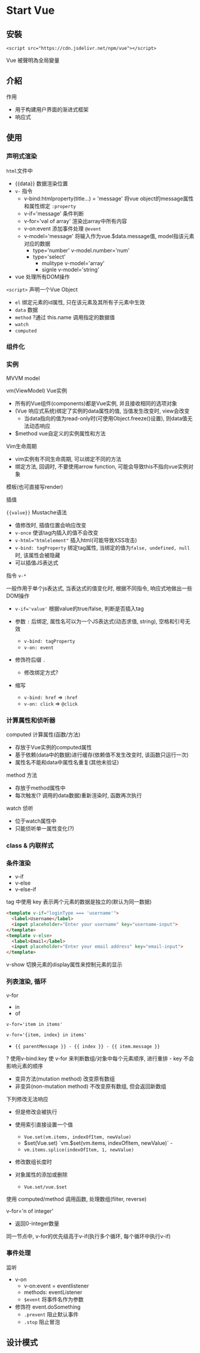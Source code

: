 # Start Vue

## 安裝

`<script src="https://cdn.jsdelivr.net/npm/vue"></script>`

Vue 被聲明為全局變量

## 介紹

作用

- 用于构建用户界面的渐进式框架
- 响应式

## 使用

### 声明式渲染

`html`文件中
- {{data}} 数据渲染位置
- `v-` 指令
    - v-bind:htmlproperty(title...) = 'message' 将vue object的message属性和属性绑定 `:property` 
    - v-if='message' 条件判断
    - v-for='val of array' 渲染出array中所有内容 
    - v-on:event 添加事件处理 `@event`
    - v-model='message' 将输入作为vue.$data.message值, model指该元素对应的数据
        + type='number' v-model.number='num'
        + type='select'
            * mulitype v-model='array'
            * signle v-model='string'
- vue 处理所有DOM操作

`<script>`
声明一个Vue Object
- `el` 绑定元素的id属性, 只在该元素及其所有子元素中生效
- `data` 数据
- `method` ?通过 this.name 调用指定的数据值
- `watch`
- `computed`


### 组件化

### 实例

MVVM model

vm(ViewModel) Vue实例

- 所有的Vue组件(components)都是Vue实例, 并且接收相同的选项对象
- (Vue 响应式系统)绑定了实例的data属性的值, 当值发生改变时, view会改变
    + 当data指向的值为read-only时(可使用Object.freeze()设置), 则data值无法动态响应
- $method vue自定义的实例属性和方法

Vim生命周期

- vim实例有不同生命周期, 可以绑定不同的方法
- 绑定方法, 回调时, 不要使用arrow function, 可能会导致this不指向vue实例对象

模板(也可直接写render)

插值

`{{value}}` Mustache语法
- 值修改时, 插值位置会响应改变
- `v-once` 使该tag内插入的值不会改变
- `v-html="htmlelement"` 插入html(可能导致XSS攻击)
- `v-bind: tagProperty` 绑定tag属性, 当绑定的值为`false, undefined, null`时, 该属性会被隐藏
- 可以插值JS表达式

指令 `v-*`

一般作用于单个js表达式, 当表达式的值变化时, 根据不同指令, 响应式地做出一些DOM操作
- `v-if='value'` 根据value的true/false, 判断是否插入tag
- 参数 `:` 后绑定, 属性名可以为一个JS表达式(动态求值, string), 空格和引号无效
    + `v-bind: tagProperty`
    + `v-on: event` 
- 修饰符后缀 `.`  
    + 修改绑定方式?

- 缩写
    + `v-bind: href` => `:href` 
    + `v-on: click` => `@click`


### 计算属性和侦听器

computed 计算属性(函数/方法)
- 存放于Vue实例的computed属性
- 基于依赖(data中的数据)进行缓存(依赖值不发生改变时, 该函数只运行一次)
- 属性名不能和data中属性名重复(其他未验证)

method 方法
- 存放于method属性中
- 每次触发(? 调用的data数据)重新渲染时, 函数再次执行

watch 侦听
- 位于watch属性中
- 只能侦听单一属性变化(?)

### class & 内联样式

### 条件渲染

- v-if
- v-else
- v-else-if

tag 中使用 key 表示两个元素的数据是独立的(默认为同一数据)

```html
<template v-if="loginType === 'username'">
  <label>Username</label>
  <input placeholder="Enter your username" key="username-input">
</template>
<template v-else>
  <label>Email</label>
  <input placeholder="Enter your email address" key="email-input">
</template>
```

v-show 切换元素的display属性来控制元素的显示

### 列表渲染, 循环

v-for
- in
- of


`v-for='item in items'`

`v-for='{item, index} in items'` 
- `{{ parentMessage }} - {{ index }} - {{ item.message }}`

? 使用v-bind:key 使 v-for 来判断数组/对象中每个元素顺序, 进行重排
    - key 不会影响元素的顺序

- 变异方法(mutation method) 改变原有数组
- 非变异(non-mutation method) 不改变原有数组, 但会返回新数组

下列修改无法响应
- 但是修改会被执行

- 使用索引直接设置一个值
    - `Vue.set(vm.items, indexOfItem, newValue)`
    - $set(Vue.set) `vm.$set(vm.items, indexOfItem, newValue)`    - 
    - `vm.items.splice(indexOfItem, 1, newValue)`
- 修改数组长度时
- 对象属性的添加或删除
    + `Vue.set/vue.$set`

使用 computed/method 调用函数, 处理数组(filter, reverse)

v-for='n of integer'
- 返回0-integer数量

同一节点中, v-for的优先级高于v-if(执行多个循环, 每个循环中执行v-if)

### 事件处理

监听
- v-on
    + v-on:event = eventlistener
    + methods: eventListener
    + `$event` 将事件名作为参数
- 修饰符 event.doSomething
    + `.prevent` 阻止默认事件
    + `.stop` 阻止冒泡


## 设计模式

